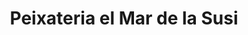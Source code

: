 ---
title: "Peixateria el Mar de la Susi"
url: /sant-feliu-de-llobregat/peixateria-el-mar-de-la-susi/
shop: supermercado
---
